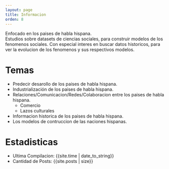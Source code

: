 ```yaml
---
layout: page
title: Informacion
orden: 8
---
```


<p class="message">
Enfocado en los paises de habla hispana. <br/>
Estudios sobre datasets de ciencias sociales, para construir modelos de los fenomenos sociales.
Con especial interes en buscar datos historicos, para ver la evolucion de los fenomenos y sus respectivos modelos.
</p>  

# Temas
- Predecir desarollo de los paises de habla hispana.
- Industrialización de los paises de habla hispana.
- Relaciones/Comunicacion/Redes/Colaboracion entre los paises de habla hispana.
  - Comercio
  - Lazos culturales
- Informacion historica de los paises de habla hispana.
- Los modelos de contruccion de las naciones hispanas.

# Estadisticas

- Ultima Compilacion: {{site.time | date_to_string}} <br/>
- Cantidad de Posts: {{site.posts | size}}
